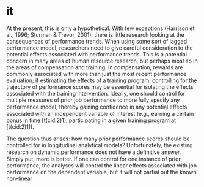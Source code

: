# it

At the present, this is only a hypothetical. With few exceptions (Harrison et al., 1996; Sturman & Trevor, 2001), there is little research looking at the consequences of performance trends. When using some sort of lagged performance model, researchers need to give careful consideration to the potential effects associated with performance trends. This is a potential concern in many areas of human resource research, but perhaps most so in the areas of compensation and training. In compensation, rewards are commonly associated with more than just the most recent performance evaluation; if estimating the effects of a training program, controlling for the trajectory of performance scores may be essential for isolating the effects associated with the training intervention. Ideally, one should control for multiple measures of prior job performance to more fully specify any performance model, thereby gaining conﬁdence in any potential effects associated with an independent variable of interest (e.g., earning a certain bonus in time [t(cid:2)1], participating in a given training program at [t(cid:2)1]).

The question thus arises: how many prior performance scores should be controlled for in longitudinal analytical models? Unfortunately, the existing research on dynamic performance does not have a deﬁnitive answer. Simply put, more is better. If one can control for one instance of prior performance, the analyses will control the linear effects associated with job performance on the dependent variable, but it will not partial out the known non-linear